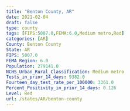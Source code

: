 ```yaml
---
title: "Benton County, AR"
date: 2021-02-04
draft: false
type: county
tags: [FIPS:5007.0,FEMA:6.0,Medium metro,Red]
categories: [AR]
County: Benton County
State: AR
FIPS: 5007.0
FEMA_Region: 6.0
Population: 279141.0
NCHS_Urban_Rural_Classification: Medium metro
Tests_in_prior_14_days: 9382.0
Fourteen_day_test_rate_per_100000: 3361.0
Percent_Positivity_in_prior_14_days: 0.126
Level: Red
url: /states/AR/benton-county
---
```



